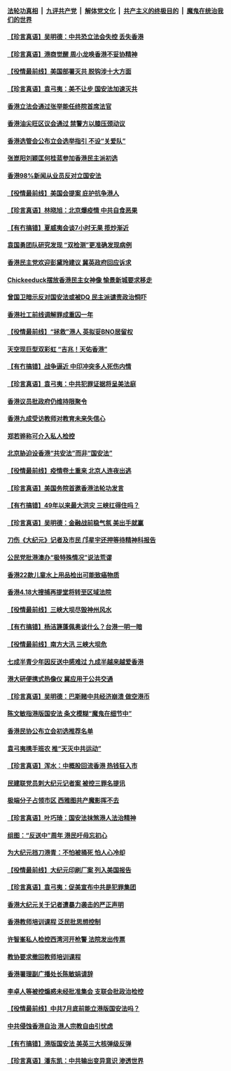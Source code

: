 ####  [法轮功真相](../../../../basic/blob/master/README.md?t=06220131) &nbsp;|&nbsp; [九评共产党](../../../../9ping.md/blob/master/README.md?t=06220131) &nbsp;|&nbsp; [解体党文化](../../../../jtdwh.md/blob/master/README.md?t=06220131)  &nbsp;|&nbsp; [共产主义的终极目的](../../../../gczydzjmd.md/blob/master/README.md?t=06220131) &nbsp;|&nbsp; [魔鬼在统治我们的世界](../../../../mgztzwmdsj.md/blob/master/README.md?t=06220131) 

#### [【珍言真语】吴明德：中共恐立法会失控 丢失香港](../pages/nsc415/n12202082.md?t=06220131) 

#### [【珍言真语】港商觉醒 周小龙唤香港不妥协精神](../pages/nsc415/n12201438.md?t=06220131) 

#### [【役情最前线】美国部署灭共 脱钩涉十大方面](../pages/nsc415/n12199207.md?t=06220131) 

#### [【珍言真语】袁弓夷：美不让步 国安法加速灭共](../pages/nsc415/n12198346.md?t=06220131) 

#### [香港立法会通过张举能任终院首席法官](../pages/nsc415/n12196744.md?t=06220131) 

#### [香港油尖旺区议会通过 禁警方以膝压颈动议](../pages/nsc415/n12196718.md?t=06220131) 

#### [香港选管会公布立会选举指引 不设“关爱队”](../pages/nsc415/n12196704.md?t=06220131) 

#### [张崑阳刘颖匡何桂蓝参加香港民主派初选](../pages/nsc415/n12196687.md?t=06220131) 

#### [香港98%新闻从业员反对立国安法](../pages/nsc415/n12196640.md?t=06220131) 

#### [【役情最前线】美国会提案 庇护抗争港人](../pages/nsc415/n12196160.md?t=06220131) 

#### [【珍言真语】林晓旭：北京爆疫情 中共自食恶果](../pages/nsc415/n12195183.md?t=06220131) 

#### [【有冇搞错】夏威夷会谈7小时无果 揽炒渐近](../pages/nsc415/n12195921.md?t=06220131) 

#### [袁国勇团队研究发现 “双检测”更准确发现病例](../pages/nsc415/n12193725.md?t=06220131) 

#### [香港民主党欢迎彭黛玲建议 冀英政府回应诉求](../pages/nsc415/n12193727.md?t=06220131) 

#### [Chickeeduck摆放香港民主女神像 愉景新城要求移走](../pages/nsc415/n12193711.md?t=06220131) 

#### [曾国卫暗示反对国安法或被DQ 民主派谴责政治恫吓](../pages/nsc415/n12193701.md?t=06220131) 

#### [香港社工前线调解罪成重囚一年](../pages/nsc415/n12193608.md?t=06220131) 

#### [【役情最前线】“拯救”港人 英拟妥BNO居留权](../pages/nsc415/n12193013.md?t=06220131) 

#### [天空现巨型双彩虹 “吉兆！天佑香港”](../pages/nsc415/n12193337.md?t=06220131) 

#### [【有冇搞错】战争逼近 中印冲突多人死伤内情](../pages/nsc415/n12192916.md?t=06220131) 

#### [【珍言真语】袁弓夷：中共犯罪证据将呈美法庭](../pages/nsc415/n12192371.md?t=06220131) 

#### [香港议员批政府仍维持限聚令](../pages/nsc415/n12190885.md?t=06220131) 

#### [香港九成受访教师对教育未来失信心](../pages/nsc415/n12190853.md?t=06220131) 

#### [郑若骅称可介入私人检控](../pages/nsc415/n12190838.md?t=06220131) 

#### [北京胁迫设香港“共安法”而非“国安法”](../pages/nsc415/n12190759.md?t=06220131) 

#### [【役情最前线】疫情卷土重来 北京人连夜出逃](../pages/nsc415/n12190473.md?t=06220131) 

#### [【珍言真语】美国务院首邀香港法轮功发言](../pages/nsc415/n12189775.md?t=06220131) 

#### [【有冇搞错】49年以来最大洪灾 三峡扛得住吗？](../pages/nsc415/n12190169.md?t=06220131) 

#### [【珍言真语】吴明德：金融战前稳气氛 美出手就赢](../pages/nsc415/n12187368.md?t=06220131) 

#### [刀伤《大纪元》记者及市民 邝星宇还押等待精神科报告](../pages/nsc415/n12188214.md?t=06220131) 

#### [公民党批港澳办“极特殊情况”说法荒谬](../pages/nsc415/n12188308.md?t=06220131) 

#### [香港22款儿童水上用品检出可能致癌物质](../pages/nsc415/n12188294.md?t=06220131) 

#### [香港4.18大搜捕再提堂将转至区域法院](../pages/nsc415/n12188255.md?t=06220131) 

#### [【役情最前线】三峡大坝尽毁神州风水](../pages/nsc415/n12187758.md?t=06220131) 

#### [【有冇搞错】杨洁篪蓬佩奥谈什么？台港一明一暗](../pages/nsc415/n12187614.md?t=06220131) 

#### [【役情最前线】南方大汛 三峡大坝危](../pages/nsc415/n12185584.md?t=06220131) 

#### [七成半青少年因反送中感难过 九成半越来越爱香港](../pages/nsc415/n12185676.md?t=06220131) 

#### [港大研便携式热像仪 冀应用于公共交通](../pages/nsc415/n12185651.md?t=06220131) 

#### [【珍言真语】吴明德：巴斯赌中共经济崩溃 做空港币](../pages/nsc415/n12185640.md?t=06220131) 

#### [陈文敏指港版国安法 条文模糊“魔鬼在细节中”](../pages/nsc415/n12185622.md?t=06220131) 

#### [香港民协公布立会初选推荐名单](../pages/nsc415/n12185531.md?t=06220131) 

#### [袁弓夷携手班农 推“天灭中共运动”](../pages/nsc415/n12185396.md?t=06220131) 

#### [【珍言真语】浑水：中概股回流香港 热钱狂入市](../pages/nsc415/n12184726.md?t=06220131) 

#### [民建联党员刺大纪元记者案 被控三罪名提讯](../pages/nsc415/n12184983.md?t=06220131) 

#### [极端分子占领市区 西雅图共产魔影挥不去](../pages/nsc415/n12184048.md?t=06220131) 

#### [【珍言真语】叶巧琦：国安法抹煞港人法治精神](../pages/nsc415/n12183921.md?t=06220131) 

#### [组图：“反送中”周年 港民吁毋忘初心](../pages/nsc415/n12182725.md?t=06220131) 

#### [为大纪元挡刀港青：不怕被捅死 怕人心冷却](../pages/nsc415/n12182470.md?t=06220131) 

#### [【役情最前线】大纪元印刷厂案 列入美国报告](../pages/nsc415/n12182060.md?t=06220131) 

#### [【珍言真语】袁弓夷：促美宣布中共是犯罪集团](../pages/nsc415/n12181142.md?t=06220131) 

#### [香港大纪元关于记者遭暴力袭击的严正声明](../pages/nsc415/n12181609.md?t=06220131) 

#### [香港教师培训课程 泛民批思想控制](../pages/nsc415/n12181107.md?t=06220131) 

#### [许智峯私人检控西湾河开枪警 法院发出传票](../pages/nsc415/n12179530.md?t=06220131) 

#### [教协要求撤回教师培训课程](../pages/nsc415/n12179508.md?t=06220131) 

#### [香港署理副广播处长陈敏娟请辞](../pages/nsc415/n12179515.md?t=06220131) 

#### [李卓人等被控煽惑未经批准集会 支联会批政治检控](../pages/nsc415/n12179504.md?t=06220131) 

#### [【役情最前线】中共7月底前能立港版国安法吗？](../pages/nsc415/n12179132.md?t=06220131) 

#### [中共侵蚀香港自治 港人宗教自由引忧虑](../pages/nsc415/n12179350.md?t=06220131) 

#### [【有冇搞错】港版国安法 美英三大核弹级反弹](../pages/nsc415/n12179020.md?t=06220131) 

#### [【珍言真语】潘东凯：中共输出变异意识 渗透世界](../pages/nsc415/n12178164.md?t=06220131) 

